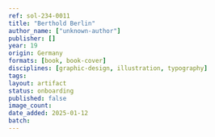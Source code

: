 ```yaml
---
ref: sol-234-0011
title: "Berthold Berlin"
author_name: ["unknown-author"]
publisher: []
year: 19
origin: Germany
formats: [book, book-cover]
disciplines: [graphic-design, illustration, typography]
tags:
layout: artifact
status: onboarding
published: false
image_count:
date_added: 2025-01-12
batch:
---
```

